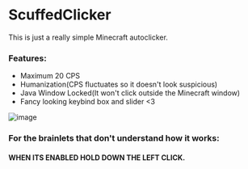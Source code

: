 # ScuffedClicker

 This is just a really simple Minecraft autoclicker.

 ### Features:
 - Maximum 20 CPS
 - Humanization(CPS fluctuates so it doesn't look suspicious)
 - Java Window Locked(It won't click outside the Minecraft window)
 - Fancy looking keybind box and slider <3

![image](https://github.com/Wadoo69/ScuffedClicker/assets/135997896/fe2d5031-1ac2-4411-9af7-e67d9ffae57d)

### For the brainlets that don't understand how it works:
#### WHEN ITS ENABLED HOLD DOWN THE LEFT CLICK.



